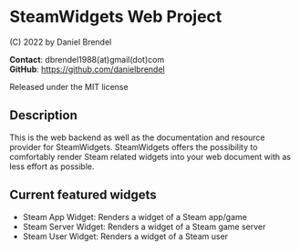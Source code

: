 # SteamWidgets Web Project

(C) 2022 by Daniel Brendel

__Contact__: dbrendel1988(at)gmail(dot)com\
__GitHub__: https://github.com/danielbrendel

Released under the MIT license

## Description
This is the web backend as well as the documentation and resource provider for SteamWidgets.
SteamWidgets offers the possibility to comfortably render Steam related widgets into your web
document with as less effort as possible. 

## Current featured widgets
- Steam App Widget: Renders a widget of a Steam app/game
- Steam Server Widget: Renders a widget of a Steam game server
- Steam User Widget: Renders a widget of a Steam user

